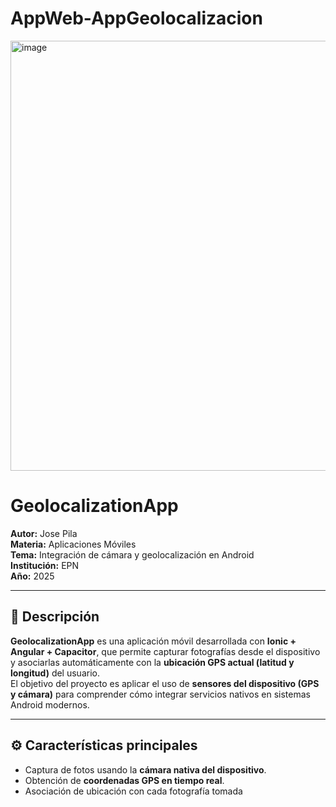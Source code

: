 # AppWeb-AppGeolocalizacion
<img width="1243" height="688" alt="image" src="https://github.com/user-attachments/assets/f42c0fa7-3aea-431b-b81f-a8950a1880f2" />

# GeolocalizationApp

**Autor:** Jose Pila  
**Materia:** Aplicaciones Móviles  
**Tema:** Integración de cámara y geolocalización en Android  
**Institución:** EPN  
**Año:** 2025  

---

## 📱 Descripción

**GeolocalizationApp** es una aplicación móvil desarrollada con **Ionic + Angular + Capacitor**, que permite capturar fotografías desde el dispositivo y asociarlas automáticamente con la **ubicación GPS actual (latitud y longitud)** del usuario.  
El objetivo del proyecto es aplicar el uso de **sensores del dispositivo (GPS y cámara)** para comprender cómo integrar servicios nativos en sistemas Android modernos.

---

## ⚙️ Características principales

- Captura de fotos usando la **cámara nativa del dispositivo**.  
- Obtención de **coordenadas GPS en tiempo real**.  
- Asociación de ubicación con cada fotografía tomada
